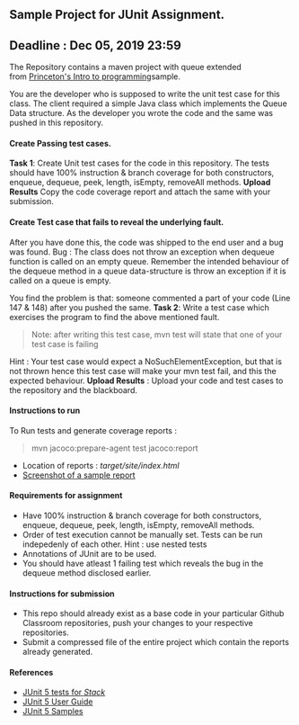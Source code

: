 
## Sample Project for JUnit Assignment.
## Deadline : Dec 05, 2019 23:59

The Repository contains a maven project with queue extended from [Princeton's Intro to programming](https://introcs.cs.princeton.edu/java/43stack/)sample.

You are the developer who is supposed to write the unit test case for this class.
The client required a simple Java class which implements the Queue Data structure. As the developer you wrote the code and the same was pushed in this repository.

#### Create Passing test cases.
**Task 1**: Create Unit test cases for the code in this repository. The tests should have 100% instruction & branch coverage for both constructors, enqueue, dequeue, peek, length, isEmpty, removeAll methods.
**Upload Results** Copy the code coverage report and attach the same with your submission.

#### Create Test case that fails to reveal the underlying fault.
After you have done this, the code was shipped to the end user and a bug was found.
Bug : The class does not throw an exception when dequeue function is called on an empty queue. Remember the intended behaviour of the dequeue method in a queue data-structure is throw an exception if it is called on a queue is empty. 

You find the problem is that: someone commented a part of your code (Line 147 & 148) after you pushed the same.
**Task 2**: Write a test case which exercises the program to find the above mentioned fault.

> Note: after writing this test case, 
> mvn test
> will state that one of your test case is failing

Hint : Your test case would expect a NoSuchElementException, but that is not thrown hence this test case will make your mvn test fail, and this the expected behaviour.
**Upload Results** : Upload your code and test cases to the repository and the blackboard.

#### Instructions to run    

To Run tests and generate coverage reports :

> mvn jacoco:prepare-agent test jacoco:report

* Location of reports : *target/site/index.html*
* [Screenshot of a sample report](https://github.com/ninadpchaudhari/JUnit-Assignment/blob/master/jacoco-report-sample.png?raw=true) 

#### Requirements for assignment

* Have 100% instruction & branch coverage for both constructors, enqueue, dequeue, peek, length, isEmpty, removeAll methods.
* Order of test execution cannot be manually set. Tests can be run indepedenly of each other. Hint : use nested tests
* Annotations of JUnit are to be used.
* You should have atleast 1 failing test which reveals the bug in the dequeue method disclosed earlier.

#### Instructions for submission

* This repo should already exist as a base code in your particular Github Classroom repositories, push your changes to your respective repositories.
* Submit a compressed file of the entire project which contain the reports already generated.

#### References
* [JUnit 5 tests for *Stack*](https://github.com/junit-team/junit5/blob/master/documentation/src/test/java/example/TestingAStackDemo.java)
* [JUnit 5 User Guide](https://junit.org/junit5/docs/current/user-guide)
* [JUnit 5 Samples](https://github.com/junit-team/junit5-samples)
